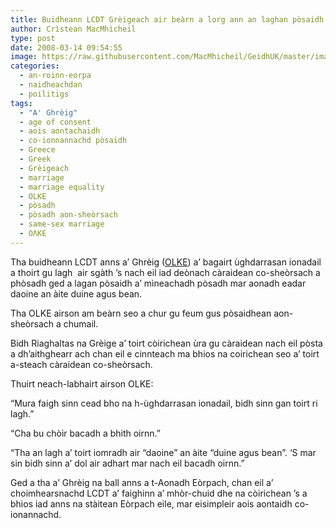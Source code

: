 ```yaml
---
title: Buidheann LCDT Grèigeach air beàrn a lorg ann an laghan pòsaidh
author: Crìstean MacMhìcheil
type: post
date: 2008-03-14 09:54:55
image: https://raw.githubusercontent.com/MacMhicheil/GeidhUK/master/images/2008-03-14-buidheann-lcdt-greigeach-air-bearn-a-lorg-ann-an-laghan-posaidh.jpg
categories:
  - an-roinn-eorpa
  - naidheachdan
  - poilitigs
tags:
  - "A' Ghrèig"
  - age of consent
  - aois aontachaidh
  - co-ionnannachd pòsaidh
  - Greece
  - Greek
  - Grèigeach
  - marriage
  - marriage equality
  - OLKE
  - pòsadh
  - pòsadh aon-sheòrsach
  - same-sex marriage
  - ΟΛΚΕ
---
```

Tha buidheann LCDT anns a’ Ghrèig ([OLKE][1]) a’ bagairt ùghdarrasan ionadail a thoirt gu lagh  air sgàth ’s nach eil iad deònach càraidean co-sheòrsach a phòsadh ged a lagan pòsaidh a’ mìneachadh pòsadh mar aonadh eadar daoine an àite duine agus bean.

<!--more-->

Tha OLKE airson am beàrn seo a chur gu feum gus pòsaidhean aon-sheòrsach a chumail.

Bidh Riaghaltas na Grèige a’ toirt còirichean ùra gu càraidean nach eil pòsta a dh’aithghearr ach chan eil e cinnteach ma bhios na coirichean seo a’ toirt a-steach càraidean co-sheòrsach.

Thuirt neach-labhairt airson OLKE:

“Mura faigh sinn cead bho na h-ùghdarrasan ionadail, bidh sinn gan toirt ri lagh.”

“Cha bu chòir bacadh a bhith oirnn.”

“Tha an lagh a’ toirt iomradh air “daoine” an àite “duine agus bean”. ‘S mar sin bidh sinn a’ dol air adhart mar nach eil bacadh oirnn.”

Ged a tha a’ Ghrèig na ball anns a t-Aonadh Eòrpach, chan eil a’ choimhearsnachd LCDT a’ faighinn a’ mhòr-chuid dhe na còirichean ’s a bhios iad anns na stàitean Eòrpach eile, mar eisimpleir aois aontaidh co-ionannachd.

 [1]: http://www.olke.org/
